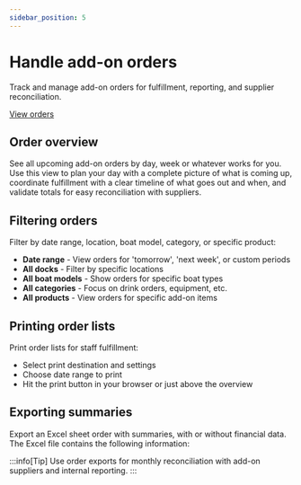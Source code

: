 ```yaml
---
sidebar_position: 5
---
```


# Handle add-on orders

Track and manage add-on orders for fulfillment, reporting, and supplier reconciliation.

<div class="button-container">
  <a href="https://dashboard.letsbook.app/orders" class="button button--primary" target="_blank" rel="noopener noreferrer">View orders</a>
</div>

## Order overview

See all upcoming add-on orders by day, week or whatever works for you. Use this view to plan your day with a complete picture of what is coming up, coordinate fulfillment with a clear timeline of what goes out and when, and validate totals for easy reconciliation with suppliers.

## Filtering orders

Filter by date range, location, boat model, category, or specific product:

- **Date range** - View orders for 'tomorrow', 'next week', or custom periods
- **All docks** - Filter by specific locations
- **All boat models** - Show orders for specific boat types
- **All categories** - Focus on drink orders, equipment, etc.
- **All products** - View orders for specific add-on items

## Printing order lists

Print order lists for staff fulfillment:

- Select print destination and settings
- Choose date range to print
- Hit the print button in your browser or just above the overview

## Exporting summaries

Export an Excel sheet order with summaries, with or without financial data. The Excel file contains the following information:

:::info[Tip]
Use order exports for monthly reconciliation with add-on suppliers and internal reporting.
:::
